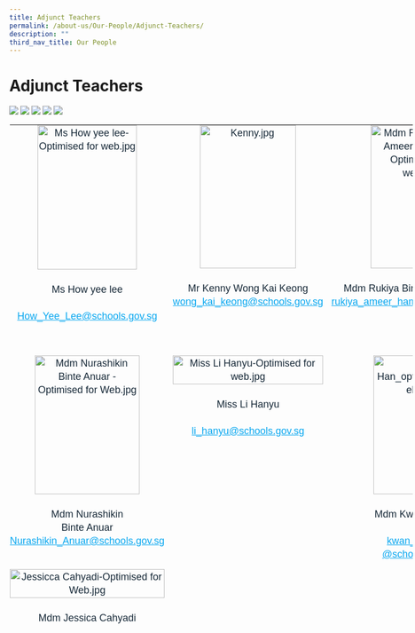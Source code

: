 ```yaml
---
title: Adjunct Teachers
permalink: /about-us/Our-People/Adjunct-Teachers/
description: ""
third_nav_title: Our People
---
```

# **Adjunct Teachers**

![](/images/Mdm%20Nurashikin%20Binte%20Anuar.jpg)
![](/images/Miss%20Li%20Hanyu.jpg)
![](/images/Wai%20Han.jpg)
![](/images/Mdm_Jorah_Bte_Salim.jpg)
![](/images/Jessicca%20Cahyadi-Optimised%20for%20Web.jpg)

<table class="ives_tab_kosong ive_eobj_center" style="margin: auto; outline: 0px; padding: 0px; border-collapse: collapse; clear: both; border: 1px solid transparent; table-layout: fixed; width: 729.016px; height: 931px;"><tbody style="margin: 0px; outline: 0px; padding: 0px;"><tr style="margin: 0px; outline: 0px; padding: 0px;"><td style="margin: 0px; outline: 0px; padding: 0px 15px 15px 0px; vertical-align: top; width: 186px;"><div style="margin: 0px; outline: 0px; padding: 0px; line-height: 24px !important; color: rgb(22, 40, 55); font-family: Catamaran, sans-serif; font-size: 18px; font-weight: 400; text-align: center;"><img src="/images/Ms%20How%20yee%20lee-Optimised%20for%20web.jpg" width="100%" alt="Ms How yee lee-Optimised for web.jpg" class="ive_eobj_center" style="margin: auto; outline: 0px; padding: 0px; border: none; max-width: 100%; clear: both; display: block; width: 179px; height: 260px;"><span style="margin: 0px; outline: 0px; padding: 0px; background-color: initial;"><br style="margin: 0px; outline: 0px; padding: 0px;"></span></div><div style="margin: 0px; outline: 0px; padding: 0px; line-height: 24px !important; color: rgb(22, 40, 55); font-family: Catamaran, sans-serif; font-size: 18px; font-weight: 400; text-align: center;"><span style="margin: 0px; outline: 0px; padding: 0px; background-color: initial;">Ms&nbsp;</span><span style="margin: 0px; outline: 0px; padding: 0px; background-color: initial;">H</span><span style="margin: 0px; outline: 0px; padding: 0px; background-color: initial;">ow yee lee</span></div><div style="margin: 0px; outline: 0px; padding: 0px; line-height: 24px !important; color: rgb(22, 40, 55); font-family: Catamaran, sans-serif; font-size: 18px; font-weight: 400; text-align: center;"><span style="margin: 0px; outline: 0px; padding: 0px; background-color: initial;"><br style="margin: 0px; outline: 0px; padding: 0px;"></span></div><div style="margin: 0px; outline: 0px; padding: 0px; line-height: 24px !important; color: rgb(22, 40, 55); font-family: Catamaran, sans-serif; font-size: 18px; font-weight: 400; text-align: center;"><font color="#162837" style="margin: 0px; outline: 0px; padding: 0px;"><a href="mailto:How_Yee_Lee@schools.gov.sg" target="" style="margin: 0px; outline: 0px; padding: 0px; color: rgb(8, 167, 240); text-decoration: underline;">How_Yee_Lee@schools.gov.sg</a><br style="margin: 0px; outline: 0px; padding: 0px;"></span></div><div style="margin: 0px; outline: 0px; padding: 0px; line-height: 24px !important; color: rgb(22, 40, 55); font-family: Catamaran, sans-serif; font-size: 18px; font-weight: 400; text-align: center;"><br style="margin: 0px; outline: 0px; padding: 0px;"></div><br style="margin: 0px; outline: 0px; padding: 0px;"></td><td style="margin: 0px; outline: 0px; padding: 0px 15px 15px 0px; vertical-align: top; width: 176px;"><div style="margin: 0px; outline: 0px; padding: 0px; line-height: 24px !important; color: rgb(22, 40, 55); font-family: Catamaran, sans-serif; font-size: 18px; font-weight: 400; text-align: center;"><img src="/images/Kenny.jpg" alt="Kenny.jpg" class="ive_eobj_center" style="margin: auto; outline: 0px; padding: 0px; border: none; max-width: 100%; clear: both; display: block; width: 173px; height: 258px;"><br style="margin: 0px; outline: 0px; padding: 0px;"></div><div style="margin: 0px; outline: 0px; padding: 0px; line-height: 24px !important; color: rgb(22, 40, 55); font-family: Catamaran, sans-serif; font-size: 18px; font-weight: 400; text-align: center;"><span style="margin: 0px; outline: 0px; padding: 0px; background-color: initial;">Mr Kenny Wong Kai Keong<br style="margin: 0px; outline: 0px; padding: 0px;"></span></div><div style="margin: 0px; outline: 0px; padding: 0px; line-height: 24px !important; color: rgb(22, 40, 55); font-family: Catamaran, sans-serif; font-size: 18px; font-weight: 400; text-align: center;"><a href="mailto:wong_kai_keong@schools.gov.sg" target="" style="margin: 0px; outline: 0px; padding: 0px; color: rgb(8, 167, 240); text-decoration: underline;">wong_kai_keong@schools.gov.sg</a></div></td><td style="margin: 0px; outline: 0px; padding: 0px 15px 15px 0px; vertical-align: top; width: 181px;"><div style="margin: 0px; outline: 0px; padding: 0px; line-height: 24px !important; color: rgb(22, 40, 55); font-family: Catamaran, sans-serif; font-size: 18px; font-weight: 400; text-align: center;"><img src="/images/Mdm%20Rukiya%20Binte%20Ameer%20Hamjah.jpg" width="100%" alt="Mdm Rukiya Binte Ameer Hamjah -Optimised for web.jpg" class="ive_eobj_center" style="margin: auto; outline: 0px; padding: 0px; border: none; max-width: 100%; clear: both; display: block; width: 178px; height: 258px;"><br style="margin: 0px; outline: 0px; padding: 0px;"></div><div style="margin: 0px; outline: 0px; padding: 0px; line-height: 24px !important; color: rgb(22, 40, 55); font-family: Catamaran, sans-serif; font-size: 18px; font-weight: 400; text-align: center;"><span style="margin: 0px; outline: 0px; padding: 0px; background-color: initial; text-align: left;">Mdm Rukiya Binte Ameer Hamjah<span style="margin: 0px; outline: 0px; padding: 0px;">&nbsp;</span></span></div><div style="margin: 0px; outline: 0px; padding: 0px; line-height: 24px !important; color: rgb(22, 40, 55); font-family: Catamaran, sans-serif; font-size: 18px; font-weight: 400; text-align: center;"><span style="margin: 0px; outline: 0px; padding: 0px; background-color: initial; text-align: left;"><a href="mailto:rukiya_ameer_hamjah@schools.gov.sg" target="" style="margin: 0px; outline: 0px; padding: 0px; color: rgb(8, 167, 240); text-decoration: underline;">rukiya_ameer_hamjah@schools.gov.sg</a></span><span style="margin: 0px; outline: 0px; padding: 0px; background-color: initial; text-align: left;"><span style="margin: 0px; outline: 0px; padding: 0px;">&nbsp; &nbsp;</span></span><span style="margin: 0px; outline: 0px; padding: 0px;">&nbsp;&nbsp; &nbsp;</span><br style="margin: 0px; outline: 0px; padding: 0px;"></div></td><td style="margin: 0px; outline: 0px; padding: 0px 15px 15px 0px; vertical-align: top; width: 186px;"><img src="/images/Irene%20Low%20Mui%20Kwoon.jpg" alt="Irene Low Mui Kwoon_optimisedforweb.jpg" class="ive_eobj_center" style="margin: auto; outline: 0px; padding: 0px; border: none; max-width: 100%; clear: both; display: block; width: 173px; height: 258px;"><br style="margin: 0px; outline: 0px; padding: 0px;"><div style="margin: 0px; outline: 0px; padding: 0px; line-height: 24px !important; color: rgb(22, 40, 55); font-family: Catamaran, sans-serif; font-size: 18px; font-weight: 400; text-align: center;">Mdm Irene Low<span style="margin: 0px; outline: 0px; padding: 0px; background-color: initial;">&nbsp;Mui Kwoon</span></div><div style="margin: 0px; outline: 0px; padding: 0px; line-height: 24px !important; color: rgb(22, 40, 55); font-family: Catamaran, sans-serif; font-size: 18px; font-weight: 400; text-align: center;"><a href="mailto:low_mui_kwoon_irene@moe.edu.sg" target="" style="margin: 0px; outline: 0px; padding: 0px; color: rgb(8, 167, 240); text-decoration: underline;">low_mui_kwoon_irene@moe.edu.sg</a></div></td></tr><tr style="margin: 0px; outline: 0px; padding: 0px;"><td style="margin: 0px; outline: 0px; padding: 0px 15px 15px 0px; vertical-align: top;"><div style="margin: 0px; outline: 0px; padding: 0px; line-height: 24px !important; color: rgb(22, 40, 55); font-family: Catamaran, sans-serif; font-size: 18px; font-weight: 400; text-align: center;"><img src="/images/Mdm%20Nurashikin%20Binte%20Anuar.jpg" width="100%" alt="Mdm Nurashikin Binte Anuar -Optimised for Web.jpg" class="ive_eobj_center" style="margin: auto; outline: 0px; padding: 0px; border: none; max-width: 100%; clear: both; display: block; width: 189px; height: 250px;"></div><div style="margin: 0px; outline: 0px; padding: 0px; line-height: 24px !important; color: rgb(22, 40, 55); font-family: Catamaran, sans-serif; font-size: 18px; font-weight: 400; text-align: center;"><br style="margin: 0px; outline: 0px; padding: 0px;"></div><div style="margin: 0px; outline: 0px; padding: 0px; line-height: 24px !important; color: rgb(22, 40, 55); font-family: Catamaran, sans-serif; font-size: 18px; font-weight: 400; text-align: center;"><span lang="EN-GB" style="margin: 0px; outline: 0px; padding: 0px; font-size: 12pt; font-family: Arial, sans-serif;"><span style="margin: 0px; outline: 0px; padding: 0px; font-family: Catamaran, sans-serif; font-size: 18px; background-color: initial; text-align: left;">Mdm Nurashikin<br style="margin: 0px; outline: 0px; padding: 0px;">Binte Anuar</span></span></div><div style="margin: 0px; outline: 0px; padding: 0px; line-height: 24px !important; color: rgb(22, 40, 55); font-family: Catamaran, sans-serif; font-size: 18px; font-weight: 400; text-align: center;"><span lang="EN-GB" style="margin: 0px; outline: 0px; padding: 0px;"><span style="margin: 0px; outline: 0px; padding: 0px; background-color: initial; text-align: left;"><a href="mailto:Nurashikin_Anuar@schools.gov.sg" target="" style="margin: 0px; outline: 0px; padding: 0px; color: rgb(8, 167, 240); text-decoration: underline;">Nurashikin_Anuar@schools.gov.sg</a></div><div style="margin: 0px; outline: 0px; padding: 0px; line-height: 24px !important; color: rgb(22, 40, 55); font-family: Catamaran, sans-serif; font-size: 18px; font-weight: 400; text-align: center;"><br style="margin: 0px; outline: 0px; padding: 0px;"></div></td><td style="margin: 0px; outline: 0px; padding: 0px 15px 15px 0px; vertical-align: top;"><div style="margin: 0px; outline: 0px; padding: 0px; line-height: 24px !important; color: rgb(22, 40, 55); font-family: Catamaran, sans-serif; font-size: 18px; font-weight: 400; text-align: center;"></div><div style="margin: 0px; outline: 0px; padding: 0px; line-height: 24px !important; color: rgb(22, 40, 55); font-family: Catamaran, sans-serif; font-size: 18px; font-weight: 400; text-align: center;"><div style="margin: 0px; outline: 0px; padding: 0px; line-height: 24px !important; color: rgb(22, 40, 55); font-family: Catamaran, sans-serif; font-size: 18px; font-weight: 400;"></div><div style="margin: 0px; outline: 0px; padding: 0px; line-height: 24px !important; color: rgb(22, 40, 55); font-family: Catamaran, sans-serif; font-size: 18px; font-weight: 400;"><img src="/images/Miss%20Li%20Hanyu.jpg" width="100%" alt="Miss Li Hanyu-Optimised for web.jpg" class="ive_eobj_center" style="margin: auto; outline: 0px; padding: 0px; border: none; max-width: 100%; clear: both; display: block;"></div><div style="margin: 0px; outline: 0px; padding: 0px; line-height: 24px !important; color: rgb(22, 40, 55); font-family: Catamaran, sans-serif; font-size: 18px; font-weight: 400;"><br style="margin: 0px; outline: 0px; padding: 0px;"></div><div style="margin: 0px; outline: 0px; padding: 0px; line-height: 24px !important; color: rgb(22, 40, 55); font-family: Catamaran, sans-serif; font-size: 18px; font-weight: 400;">Miss Li Hanyu<br style="margin: 0px; outline: 0px; padding: 0px;"></div><div style="margin: 0px; outline: 0px; padding: 0px; line-height: 24px !important; color: rgb(22, 40, 55); font-family: Catamaran, sans-serif; font-size: 18px; font-weight: 400;"><br style="margin: 0px; outline: 0px; padding: 0px;"></div><div style="margin: 0px; outline: 0px; padding: 0px; line-height: 24px !important; color: rgb(22, 40, 55); font-family: Catamaran, sans-serif; font-size: 18px; font-weight: 400;"><a href="mailto:li_hanyu@schools.gov.sg" target="" style="margin: 0px; outline: 0px; padding: 0px; color: rgb(8, 167, 240); text-decoration: underline;">li_hanyu@schools.gov.sg</a><br style="margin: 0px; outline: 0px; padding: 0px;"></div></div></td><td style="margin: 0px; outline: 0px; padding: 0px 15px 15px 0px; vertical-align: top;"><div style="margin: 0px; outline: 0px; padding: 0px; line-height: 24px !important; color: rgb(22, 40, 55); font-family: Catamaran, sans-serif; font-size: 18px; font-weight: 400; text-align: center;"></div><div style="margin: 0px; outline: 0px; padding: 0px; line-height: 24px !important; color: rgb(22, 40, 55); font-family: Catamaran, sans-serif; font-size: 18px; font-weight: 400; text-align: center;"></div><div style="margin: 0px; outline: 0px; padding: 0px; line-height: 24px !important; color: rgb(22, 40, 55); font-family: Catamaran, sans-serif; font-size: 18px; font-weight: 400; text-align: center;"><img src="https://parkviewpri.moe.edu.sg/qql/slot/u177/2022/2022%20Department%20photo/Optimised%20for%20Web%203/Wai%20Han_optimisedforweb.jpg" alt="Wai Han_optimisedforweb.jpg" class="ive_eobj_center" style="margin: auto; outline: 0px; padding: 0px; border: none; max-width: 100%; clear: both; display: block; width: 167px; height: 250px;"><br style="margin: 0px; outline: 0px; padding: 0px;"></div><div style="margin: 0px; outline: 0px; padding: 0px; line-height: 24px !important; color: rgb(22, 40, 55); font-family: Catamaran, sans-serif; font-size: 18px; font-weight: 400; text-align: center;">Mdm Kwan Wai Han</div><div style="margin: 0px; outline: 0px; padding: 0px; line-height: 24px !important; color: rgb(22, 40, 55); font-family: Catamaran, sans-serif; font-size: 18px; font-weight: 400; text-align: center;"><br style="margin: 0px; outline: 0px; padding: 0px;"></div><div style="margin: 0px; outline: 0px; padding: 0px; line-height: 24px !important; color: rgb(22, 40, 55); font-family: Catamaran, sans-serif; font-size: 18px; font-weight: 400; text-align: center;"><a href="mailto:kwan_wai_han@schools.gov.sg" target="" style="margin: 0px; outline: 0px; padding: 0px; color: rgb(8, 167, 240); text-decoration: underline;">kwan_wai_han</a></div><div style="margin: 0px; outline: 0px; padding: 0px; line-height: 24px !important; color: rgb(22, 40, 55); font-family: Catamaran, sans-serif; font-size: 18px; font-weight: 400; text-align: center;"><a href="mailto:kwan_wai_han@schools.gov.sg" target="" style="margin: 0px; outline: 0px; padding: 0px; color: rgb(8, 167, 240); text-decoration: underline;">@schools.gov.sg</a></div></td><td style="margin: 0px; outline: 0px; padding: 0px 15px 15px 0px; vertical-align: top; width: 60px;"><img src="https://parkviewpri.moe.edu.sg/qql/slot/u177/2022/2022%20Department%20photo/Mdm_Jorah_Bte_Salim_optimisedforweb.jpg" alt="Mdm_Jorah_Bte_Salim_optimisedforweb.jpg" class="ive_eobj_center" style="margin: auto; outline: 0px; padding: 0px; border: none; max-width: 100%; clear: both; display: block; width: 169px; height: 252px;"><br style="margin: 0px; outline: 0px; padding: 0px;"><div style="margin: 0px; outline: 0px; padding: 0px; line-height: 24px !important; color: rgb(22, 40, 55); font-family: Catamaran, sans-serif; font-size: 18px; font-weight: 400; text-align: center;">Mdm Jorah</div><div style="margin: 0px; outline: 0px; padding: 0px; line-height: 24px !important; color: rgb(22, 40, 55); font-family: Catamaran, sans-serif; font-size: 18px; font-weight: 400; text-align: center;"><br style="margin: 0px; outline: 0px; padding: 0px;"></div><div style="margin: 0px; outline: 0px; padding: 0px; line-height: 24px !important; color: rgb(22, 40, 55); font-family: Catamaran, sans-serif; font-size: 18px; font-weight: 400; text-align: center;"><a href="mailto:jorah_salim@schools.gov.sg" target="" style="margin: 0px; outline: 0px; padding: 0px; color: rgb(8, 167, 240); text-decoration: underline;">jorah_salim</a></div><div style="margin: 0px; outline: 0px; padding: 0px; line-height: 24px !important; color: rgb(22, 40, 55); font-family: Catamaran, sans-serif; font-size: 18px; font-weight: 400; text-align: center;"><a href="mailto:jorah_salim@schools.gov.sg" target="" style="margin: 0px; outline: 0px; padding: 0px; color: rgb(8, 167, 240); text-decoration: underline;">@schools.gov.sg</a></div></td></tr><tr style="margin: 0px; outline: 0px; padding: 0px;"><td style="margin: 0px; outline: 0px; padding: 0px 15px 15px 0px; vertical-align: top;"><div style="margin: 0px; outline: 0px; padding: 0px; line-height: 24px !important; color: rgb(22, 40, 55); font-family: Catamaran, sans-serif; font-size: 18px; font-weight: 400; text-align: center;"></div><div style="margin: 0px; outline: 0px; padding: 0px; line-height: 24px !important; color: rgb(22, 40, 55); font-family: Catamaran, sans-serif; font-size: 18px; font-weight: 400; text-align: center;"><div style="margin: 0px; outline: 0px; padding: 0px; line-height: 24px !important; color: rgb(22, 40, 55); font-family: Catamaran, sans-serif; font-size: 18px; font-weight: 400;"><img src="https://parkviewpri.moe.edu.sg/qql/slot/u177/2022/2022%20Department%20photo/Jessicca%20Cahyadi-Optimised%20for%20Web.jpg" width="100%" alt="Jessicca Cahyadi-Optimised for Web.jpg" class="ive_eobj_center" style="margin: auto; outline: 0px; padding: 0px; border: none; max-width: 100%; clear: both; display: block; background-color: initial;"><br style="margin: 0px; outline: 0px; padding: 0px;"></div><div style="margin: 0px; outline: 0px; padding: 0px; line-height: 24px !important; color: rgb(22, 40, 55); font-family: Catamaran, sans-serif; font-size: 18px; font-weight: 400;"><div class="" style="margin: 0px; outline: 0px; padding: 0px; line-height: 24px !important; color: rgb(22, 40, 55); font-family: Catamaran, sans-serif; font-size: 18px; font-weight: 400;">Mdm Jessica Cahyadi<br style="margin: 0px; outline: 0px; padding: 0px;"></div><div class="" style="margin: 0px; outline: 0px; padding: 0px; line-height: 24px !important; color: rgb(22, 40, 55); font-family: Catamaran, sans-serif; font-size: 18px; font-weight: 400;"><span lang="EN-GB" class="" style="margin: 0px; outline: 0px; padding: 0px;"><br style="margin: 0px; outline: 0px; padding: 0px;"></span></div><div class="" style="margin: 0px; outline: 0px; padding: 0px; line-height: 24px !important; color: rgb(22, 40, 55); font-family: Catamaran, sans-serif; font-size: 18px; font-weight: 400;"><span lang="EN-GB" class="" style="margin: 0px; outline: 0px; padding: 0px;"><a href="mailto:Jessica_Cahyadi@schools.gov.sg" target="" style="margin: 0px; outline: 0px; padding: 0px; color: rgb(8, 167, 240); text-decoration: underline;">Jessica_Cahyadi<br style="margin: 0px; outline: 0px; padding: 0px;">@schools.gov.sg</a></span></div></div></div></td><td style="margin: 0px; outline: 0px; padding: 0px 15px 15px 0px; vertical-align: top;"><div style="margin: 0px; outline: 0px; padding: 0px; line-height: 24px !important; color: rgb(22, 40, 55); font-family: Catamaran, sans-serif; font-size: 18px; font-weight: 400; text-align: center;"><span lang="EN-GB" style="margin: 0px; outline: 0px; padding: 0px; font-size: 12pt; font-family: Arial, sans-serif;"></span><div class="" style="margin: 0px; outline: 0px; padding: 0px; line-height: 24px !important; color: rgb(22, 40, 55); font-family: Catamaran, sans-serif; font-size: 18px; font-weight: 400;"><span lang="EN-GB" class="" style="margin: 0px; outline: 0px; padding: 0px;"><b style="margin: 0px; outline: 0px; padding: 0px;">&nbsp;</b></span></div><div class="" style="margin: 0px; outline: 0px; padding: 0px; line-height: 24px !important; color: rgb(22, 40, 55); font-family: Catamaran, sans-serif; font-size: 18px; font-weight: 400;"><br style="margin: 0px; outline: 0px; padding: 0px;"></div><div class="" style="margin: 0px; outline: 0px; padding: 0px; line-height: 24px !important; color: rgb(22, 40, 55); font-family: Catamaran, sans-serif; font-size: 18px; font-weight: 400;"><span lang="EN-GB" class="" style="margin: 0px; outline: 0px; padding: 0px;"><br style="margin: 0px; outline: 0px; padding: 0px;"></span></div><div class="" style="margin: 0px; outline: 0px; padding: 0px; line-height: 24px !important; color: rgb(22, 40, 55); font-family: Catamaran, sans-serif; font-size: 18px; font-weight: 400;"><span lang="EN-GB" class="" style="margin: 0px; outline: 0px; padding: 0px;"><br style="margin: 0px; outline: 0px; padding: 0px;"></span></div><div class="" style="margin: 0px; outline: 0px; padding: 0px; line-height: 24px !important; color: rgb(22, 40, 55); font-family: Catamaran, sans-serif; font-size: 18px; font-weight: 400;"><br style="margin: 0px; outline: 0px; padding: 0px;"></div></div></td><td style="margin: 0px; outline: 0px; padding: 0px 15px 15px 0px; vertical-align: top; text-align: center;">&nbsp;&nbsp;<br style="margin: 0px; outline: 0px; padding: 0px;"><br style="margin: 0px; outline: 0px; padding: 0px;"><br style="margin: 0px; outline: 0px; padding: 0px;"><br style="margin: 0px; outline: 0px; padding: 0px;"></td><td style="margin: 0px; outline: 0px; padding: 0px 15px 15px 0px; vertical-align: top; width: 60px;">&nbsp;<br style="margin: 0px; outline: 0px; padding: 0px;"><br style="margin: 0px; outline: 0px; padding: 0px;"><div style="margin: 0px; outline: 0px; padding: 0px; line-height: 24px !important; color: rgb(22, 40, 55); font-family: Catamaran, sans-serif; font-size: 18px; font-weight: 400; text-align: center;"><br style="margin: 0px; outline: 0px; padding: 0px; color: rgb(22, 40, 55); font-family: Catamaran, sans-serif; font-size: 18px; font-style: normal; font-variant-ligatures: normal; font-variant-caps: normal; font-weight: 400; letter-spacing: normal; orphans: 2; text-align: center; text-indent: 0px; text-transform: none; white-space: normal; widows: 2; word-spacing: 0px; -webkit-text-stroke-width: 0px; background-color: rgb(255, 255, 255); text-decoration-thickness: initial; text-decoration-style: initial; text-decoration-color: initial;"></div></td></tr></tbody></table>